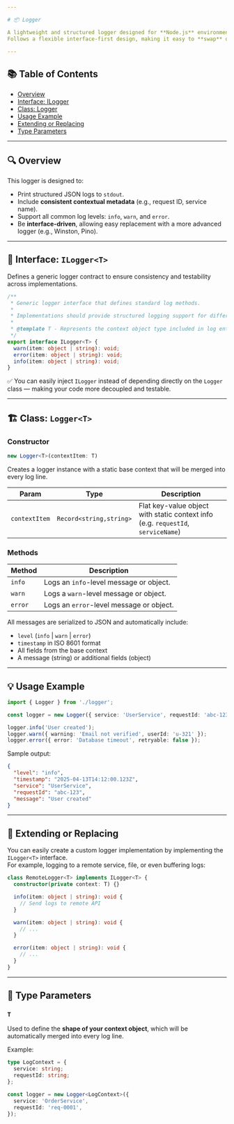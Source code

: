 ```yaml
---

# 📦 Logger

A lightweight and structured logger designed for **Node.js** environments, ideal for AWS Lambda and CloudWatch usage.  
Follows a flexible interface-first design, making it easy to **swap** or **extend** the logging implementation across different environments or log providers.

---
```


## 📚 Table of Contents

- [Overview](#overview)
- [Interface: ILogger](#interface-ilogger)
- [Class: Logger](#class-logger)
- [Usage Example](#usage-example)
- [Extending or Replacing](#extending-or-replacing)
- [Type Parameters](#type-parameters)

---

## 🔍 Overview

This logger is designed to:
- Print structured JSON logs to `stdout`.
- Include **consistent contextual metadata** (e.g., request ID, service name).
- Support all common log levels: `info`, `warn`, and `error`.
- Be **interface-driven**, allowing easy replacement with a more advanced logger (e.g., Winston, Pino).

---

## 🧩 Interface: `ILogger<T>`

Defines a generic logger contract to ensure consistency and testability across implementations.

```ts
/**
 * Generic logger interface that defines standard log methods.
 *
 * Implementations should provide structured logging support for different log levels.
 *
 * @template T - Represents the context object type included in log entries.
 */
export interface ILogger<T> {
  warn(item: object | string): void;
  error(item: object | string): void;
  info(item: object | string): void;
}
```

✅ You can easily inject `ILogger` instead of depending directly on the `Logger` class — making your code more decoupled and testable.

---

## 🏗 Class: `Logger<T>`

### Constructor

```ts
new Logger<T>(contextItem: T)
```

Creates a logger instance with a static base context that will be merged into every log line.

| Param         | Type                  | Description                                     |
|---------------|-----------------------|-------------------------------------------------|
| `contextItem` | `Record<string,string>` | Flat key-value object with static context info (e.g. `requestId`, `serviceName`) |

### Methods

| Method     | Description                                                                 |
|------------|-----------------------------------------------------------------------------|
| `info`     | Logs an `info`-level message or object.                                     |
| `warn`     | Logs a `warn`-level message or object.                                      |
| `error`    | Logs an `error`-level message or object.                                    |

All messages are serialized to JSON and automatically include:
- `level` (`info` | `warn` | `error`)
- `timestamp` in ISO 8601 format
- All fields from the base context
- A message (string) or additional fields (object)

---

## 💡 Usage Example

```ts
import { Logger } from './logger';

const logger = new Logger({ service: 'UserService', requestId: 'abc-123' });

logger.info('User created');
logger.warn({ warning: 'Email not verified', userId: 'u-321' });
logger.error({ error: 'Database timeout', retryable: false });
```

Sample output:

```json
{
  "level": "info",
  "timestamp": "2025-04-13T14:12:00.123Z",
  "service": "UserService",
  "requestId": "abc-123",
  "message": "User created"
}
```

---

## 🔧 Extending or Replacing

You can easily create a custom logger implementation by implementing the `ILogger<T>` interface.  
For example, logging to a remote service, file, or even buffering logs:

```ts
class RemoteLogger<T> implements ILogger<T> {
  constructor(private context: T) {}

  info(item: object | string): void {
    // Send logs to remote API
  }

  warn(item: object | string): void {
    // ...
  }

  error(item: object | string): void {
    // ...
  }
}
```

---

## 🧾 Type Parameters

### `T`

Used to define the **shape of your context object**, which will be automatically merged into every log line.

Example:

```ts
type LogContext = {
  service: string;
  requestId: string;
};

const logger = new Logger<LogContext>({
  service: 'OrderService',
  requestId: 'req-0001',
});
```